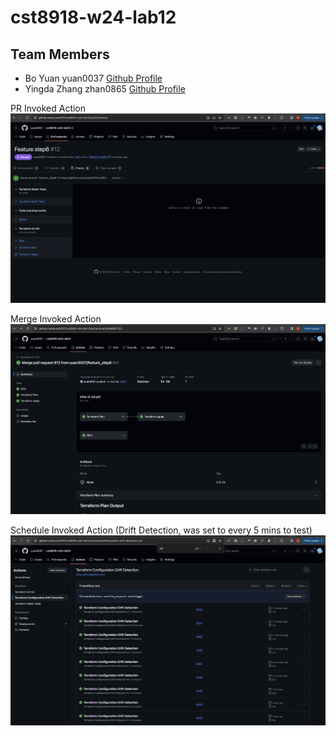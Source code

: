 # cst8918-w24-lab12

## Team Members
* Bo Yuan yuan0037 [Github Profile](https://github.com/yuan0037)
* Yingda Zhang zhan0865 [Github Profile](https://github.com/Yzhan498)

PR Invoked Action
![PR Invoked](/screenshots/pr_invoked.png)

Merge Invoked Action
![Merge Invoked](/screenshots/merge_invoked.png)

Schedule Invoked Action (Drift Detection, was set to every 5 mins to test)
![Drift](/screenshots/drift.png)
